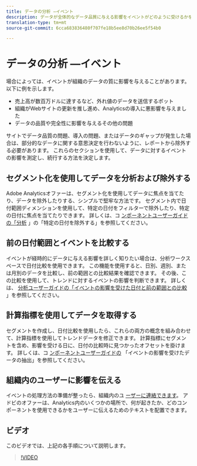 ```yaml
---
title: データの分析 —イベント
description: データが全体的なデータ品質に与える影響をイベントがどのように受けるかを把握します。
translation-type: tm+mt
source-git-commit: 6cca683836480f707fe18b5ee8d70b26ee5f54b0

---
```



# データの分析 —イベント

場合によっては、イベントが組織のデータの質に影響を与えることがあります。 以下に例を示します。

* 売上高が数百万ドルに達するなど、外れ値のデータを送信するボット
* 組織がWebサイトの更新を推し進め、Analyticsの導入に悪影響を与えました
* データの品質や完全性に影響を与えるその他の問題

サイトでデータ品質の問題、導入の問題、またはデータのギャップが発生した場合は、部分的なデータに関する意思決定を行わないように、レポートから除外する必要があります。 これらのセクションを使用して、データに対するイベントの影響を測定し、続行する方法を決定します。

## セグメント化を使用してデータを分析および除外する

Adobe Analyticsオファーは、セグメント化を使用してデータに焦点を当てたり、データを除外したりする、シンプルで堅牢な方法です。 セグメント内で日付範囲ディメンションを使用して、特定の日付をフィルターで除外したり、特定の日付に焦点を当てたりできます。 詳しくは、コ [ンポーネントユーザーガイドの「分析](/help/components/c-segmentation/use-cases/exclude-date-range.md) 」の「特定の日付を除外する」を参照してください。

## 前の日付範囲とイベントを比較する

イベントが経時的にデータに与える影響を詳しく知りたい場合は、分析ワークスペースで日付比較を使用できます。 この機能を使用すると、日別、週別、または月別のデータを比較し、前の範囲との比較結果を確認できます。 その後、この比較を使用して、トレンドに対するイベントの影響を判断できます。 詳しくは、 [分析ユーザーガイドの「イベントの影響を受けた日付と前の範囲との比較](/help/analyze/analysis-workspace/components/calendar-date-ranges/compare-event.md) 」を参照してください。

## 計算指標を使用してデータを取得する

セグメントを作成し、日付比較を使用したら、これらの両方の概念を組み合わせて、計算指標を使用してトレンドデータを修正できます。 計算指標にセグメントを含め、影響を受ける日に、日付の比較時に見つかったオフセットを掛けます。 詳しくは、コ [ンポーネントユーザーガイドの](/help/components/c-calcmetrics/cm-events.md) 「イベントの影響を受けたデータの抽出」を参照してください。

## 組織内のユーザーに影響を伝える

イベントの処理方法の準備が整ったら、組織内のユ [ーザーに連絡できます](event/event-communicate.md)。 アドビのオファーは、Analytics内のいくつかの場所で、何が起きたか、どのコンポーネントを使用できるかをユーザーに伝えるためのテキストを配置できます。

## ビデオ

このビデオでは、上記の各手順について説明します。

>[!VIDEO](https://video.tv.adobe.com/v/33316?quality=12)
